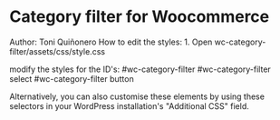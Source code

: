 <h1>Category filter for Woocommerce</h1>
Author: Toni Quiñonero
How to edit the styles:
1. Open wc-category-filter/assets/css/style.css

modify the styles for the ID's:
#wc-category-filter
#wc-category-filter select
#wc-category-filter button

Alternatively, you can also customise these elements by using these selectors in your WordPress installation's "Additional CSS" field.
